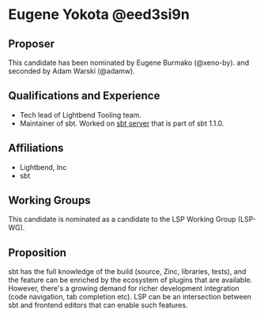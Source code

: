 # Eugene Yokota @eed3si9n

## Proposer

This candidate has been nominated by Eugene Burmako (@xeno-by).
and seconded by Adam Warski (@adamw).

## Qualifications and Experience

- Tech lead of Lightbend Tooling team.
- Maintainer of sbt. Worked on [sbt server][1] that is part of sbt 1.1.0.

## Affiliations

- Lightbend, Inc
- sbt

## Working Groups

This candidate is nominated as a candidate to the LSP Working Group (LSP-WG).

## Proposition

sbt has the full knowledge of the build (source, Zinc, libraries, tests),
and the feature can be enriched by the ecosystem of plugins that are available.
However, there's a growing demand for richer development integration
(code navigation, tab completion etc). LSP can be an intersection between sbt
and frontend editors that can enable such features.

[1]: https://developer.lightbend.com/blog/2017-11-30-sbt-1-1-0-RC1-sbt-server/
